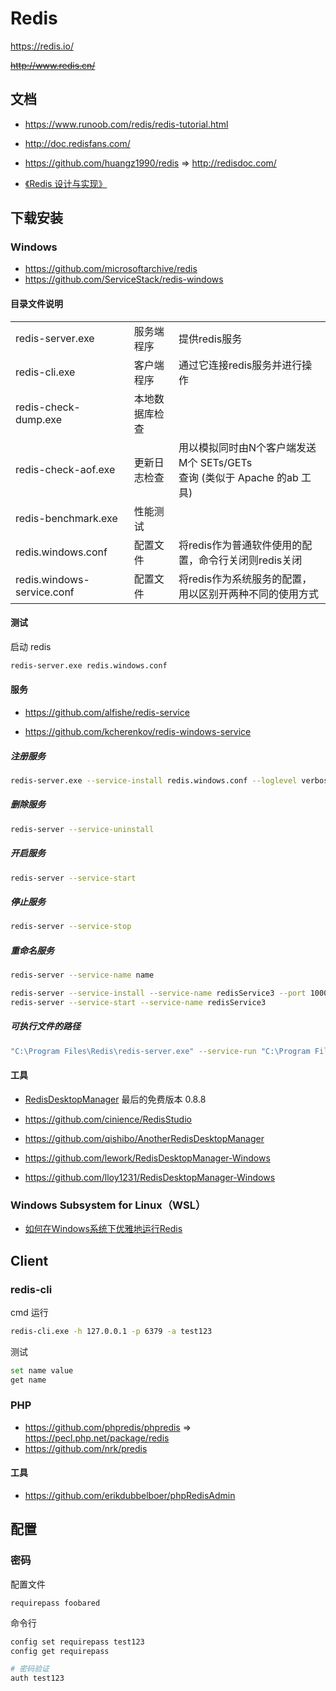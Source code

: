 # Redis

https://redis.io/

~~http://www.redis.cn/~~



## 文档

- https://www.runoob.com/redis/redis-tutorial.html

- http://doc.redisfans.com/
- https://github.com/huangz1990/redis => http://redisdoc.com/
- [《Redis 设计与实现》](https://github.com/huangz1990/redisbook)



## 下载安装

### Windows

- https://github.com/microsoftarchive/redis
- https://github.com/ServiceStack/redis-windows

#### 目录文件说明

|                            |                |                                                              |
| -------------------------- | -------------- | ------------------------------------------------------------ |
| redis-server.exe           | 服务端程序     | 提供redis服务                                                |
| redis-cli.exe              | 客户端程序     | 通过它连接redis服务并进行操作                                |
| redis-check-dump.exe       | 本地数据库检查 |                                                              |
| redis-check-aof.exe        | 更新日志检查   | 用以模拟同时由N个客户端发送M个 SETs/GETs <br>查询 (类似于 Apache 的ab 工具) |
| redis-benchmark.exe        | 性能测试       |                                                              |
| redis.windows.conf         | 配置文件       | 将redis作为普通软件使用的配置，命令行关闭则redis关闭         |
| redis.windows-service.conf | 配置文件       | 将redis作为系统服务的配置，用以区别开两种不同的使用方式      |



#### 测试

启动 redis

```bash
redis-server.exe redis.windows.conf
```



#### 服务

- https://github.com/alfishe/redis-service

- https://github.com/kcherenkov/redis-windows-service

##### 注册服务

```bash
redis-server.exe --service-install redis.windows.conf --loglevel verbose
```

##### 删除服务

```bash
redis-server --service-uninstall
```

##### 开启服务

```bash
redis-server --service-start
```

##### 停止服务

```bash
redis-server --service-stop
```

##### 重命名服务

```bash
redis-server --service-name name

redis-server --service-install --service-name redisService3 --port 10003
redis-server --service-start --service-name redisService3
```

##### 可执行文件的路径

```bash
"C:\Program Files\Redis\redis-server.exe" --service-run "C:\Program Files\Redis\redis.windows-service.conf"
```



#### 工具

- [RedisDesktopManager](https://github.com/uglide/RedisDesktopManager/releases/tag/0.8.8) 最后的免费版本 0.8.8

- https://github.com/cinience/RedisStudio
- https://github.com/qishibo/AnotherRedisDesktopManager
- https://github.com/lework/RedisDesktopManager-Windows
- https://github.com/lloy1231/RedisDesktopManager-Windows



### Windows Subsystem for Linux（WSL）

- [如何在Windows系统下优雅地运行Redis](https://zhuanlan.zhihu.com/p/56374534)



## Client

### redis-cli

cmd 运行

```bash
redis-cli.exe -h 127.0.0.1 -p 6379 -a test123
```

测试

```bash
set name value
get name
```



### PHP

- https://github.com/phpredis/phpredis => https://pecl.php.net/package/redis
- https://github.com/nrk/predis

#### 工具

- https://github.com/erikdubbelboer/phpRedisAdmin



## 配置

### 密码

配置文件

```
requirepass foobared
```

命令行

```bash
config set requirepass test123
config get requirepass

# 密码验证
auth test123
```

